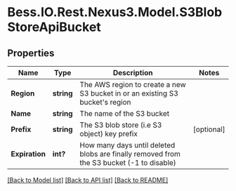 # Bess.IO.Rest.Nexus3.Model.S3BlobStoreApiBucket
## Properties

Name | Type | Description | Notes
------------ | ------------- | ------------- | -------------
**Region** | **string** | The AWS region to create a new S3 bucket in or an existing S3 bucket&#39;s region | 
**Name** | **string** | The name of the S3 bucket | 
**Prefix** | **string** | The S3 blob store (i.e S3 object) key prefix | [optional] 
**Expiration** | **int?** | How many days until deleted blobs are finally removed from the S3 bucket (-1 to disable) | 

[[Back to Model list]](../README.md#documentation-for-models) [[Back to API list]](../README.md#documentation-for-api-endpoints) [[Back to README]](../README.md)

